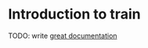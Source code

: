 # Introduction to train

TODO: write [great documentation](http://jacobian.org/writing/what-to-write/)
